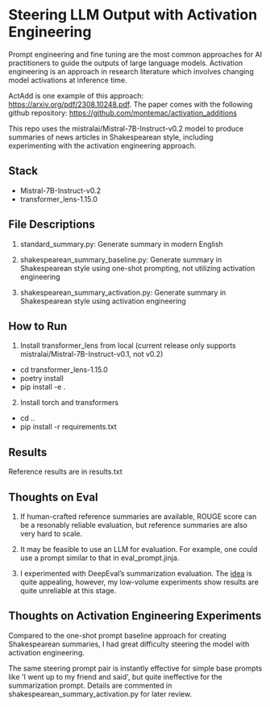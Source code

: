 # Steering LLM Output with Activation Engineering

Prompt engineering and fine tuning are the most common approaches for AI practitioners to guide the outputs of large language models. Activation engineering is an approach in research literature which involves changing model activations at inference time.

ActAdd is one example of this approach: https://arxiv.org/pdf/2308.10248.pdf. The paper comes with the following github repository: https://github.com/montemac/activation_additions

This repo uses the mistralai/Mistral-7B-Instruct-v0.2 model to produce summaries of news articles in Shakespearean style, including experimenting with the activation engineering approach.

## Stack
* Mistral-7B-Instruct-v0.2
* transformer_lens-1.15.0

## File Descriptions
1. standard_summary.py: Generate summary in modern English

2. shakespearean_summary_baseline.py: Generate summary in Shakespearean style using one-shot prompting, not utilizing activation engineering

3. shakespearean_summary_activation.py: Generate summary in Shakespearean style using activation engineering

## How to Run
1. Install transformer_lens from local (current release only supports mistralai/Mistral-7B-Instruct-v0.1, not v0.2)

* cd transformer_lens-1.15.0
* poetry install
* pip install -e .

2. Install torch and transformers

* cd ..
* pip install -r requirements.txt

## Results
Reference results are in results.txt

## Thoughts on Eval
1. If human-crafted reference summaries are available, ROUGE score can be a resonably reliable evaluation, but reference summaries are also very hard to scale.

2. It may be feasible to use an LLM for evaluation. For example, one could use a prompt similar to that in eval_prompt.jinja.

3. I experimented with DeepEval’s summarization evaluation. The [idea](https://www.confident-ai.com/blog/a-step-by-step-guide-to-evaluating-an-llm-text-summarization-task) is quite appealing, however, my low-volume experiments show results are quite unreliable at this stage.

## Thoughts on Activation Engineering Experiments

Compared to the one-shot prompt baseline approach for creating Shakespearean summaries, I had great difficulty steering the model with activation engineering. 

The same steering prompt pair is instantly effective for simple base prompts like 'I went up to my friend and said', but quite ineffective for the summarization prompt. Details are commented in shakespearean_summary_activation.py for later review.
